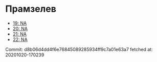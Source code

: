 # Прамзелев
- [19: NA](19.md)
- [20: NA](20.md)
- [21: NA](21.md)
- [22: NA](22.md)

Commit: d8b06d4dd4f6e76845089285934ff9c7a01e63a7
 fetched at: 20201020-170239
